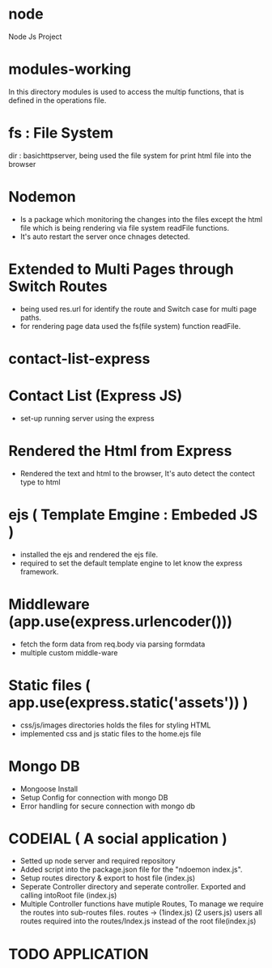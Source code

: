 # node
Node Js Project

# modules-working
In this directory modules is used to access the multip functions, that is defined in the operations file.

# fs : File System
dir : basichttpserver, being used the file system for print html file into the browser

# Nodemon
- Is a package which monitoring the changes into the files except the html file which is being rendering via file system readFile functions.
- It's auto restart the server once chnages detected.

# Extended to Multi Pages through Switch Routes
- being used res.url for identify the route and Switch case for multi page paths.
- for rendering page data used the fs(file system) function readFile.


# contact-list-express

# Contact List (Express JS)
- set-up running server using the express

# Rendered the Html from Express
- Rendered the text and html to the browser, It's auto detect the contect type to html

# ejs ( Template Emgine : Embeded JS )
- installed the ejs and rendered the ejs file.
- required to set the default template engine to let know the express framework.

# Middleware (app.use(express.urlencoder()))
- fetch the form data from req.body via parsing formdata
- multiple custom middle-ware

# Static files ( app.use(express.static('assets')) )
- css/js/images directories holds the files for styling HTML
- implemented css and js static files to the home.ejs file

# Mongo DB
- Mongoose Install
- Setup Config for connection with mongo DB
- Error handling for secure connection with mongo db


# CODEIAL ( A social application )
- Setted up node server and required repository
- Added script into the package.json file for the "ndoemon index.js".
- Setup routes directory & export to host file (index.js)
- Seperate Controller directory and seperate controller. Exported and calling intoRoot file (index.js)
- Multiple Controller functions have mutiple Routes, To manage we require the routes into sub-routes files.
routes -> (1index.js) (2 users.js)
users all routes required into the routes/Index.js instead of the root file(index.js)


# TODO APPLICATION
